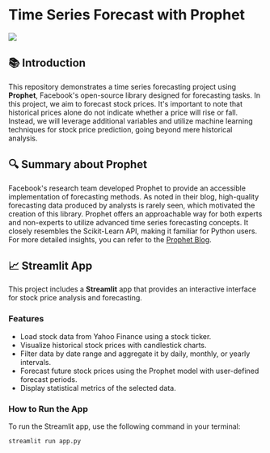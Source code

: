 # Time Series Forecast with Prophet

![](https://www.timescale.com/blog/content/images/2022/06/candlesticks-2.png)

## 📚 Introduction
This repository demonstrates a time series forecasting project using **Prophet**, Facebook's open-source library designed for forecasting tasks. In this project, we aim to forecast stock prices. It's important to note that historical prices alone do not indicate whether a price will rise or fall. Instead, we will leverage additional variables and utilize machine learning techniques for stock price prediction, going beyond mere historical analysis.

## 🔍 Summary about Prophet
Facebook's research team developed Prophet to provide an accessible implementation of forecasting methods. As noted in their blog, high-quality forecasting data produced by analysts is rarely seen, which motivated the creation of this library. Prophet offers an approachable way for both experts and non-experts to utilize advanced time series forecasting concepts. It closely resembles the Scikit-Learn API, making it familiar for Python users. For more detailed insights, you can refer to the [Prophet Blog](https://facebook.github.io/prophet/).


## 📈 Streamlit App
This project includes a **Streamlit** app that provides an interactive interface for stock price analysis and forecasting.

### Features
- Load stock data from Yahoo Finance using a stock ticker.
- Visualize historical stock prices with candlestick charts.
- Filter data by date range and aggregate it by daily, monthly, or yearly intervals.
- Forecast future stock prices using the Prophet model with user-defined forecast periods.
- Display statistical metrics of the selected data.

### How to Run the App
To run the Streamlit app, use the following command in your terminal:

```bash
streamlit run app.py
